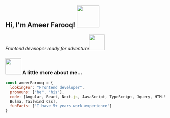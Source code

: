 
<h2> Hi, I'm Ameer Farooq! <img src="https://media.giphy.com/media/26Fxy3Iz1ari8oytO/giphy.gif" width="70"></h2>
<p><em>Frontend developer ready for adventure</em><img src="https://media.giphy.com/media/XGma2iRIHTKkwqRkFl/giphy.gif" width="50"></p>

### <img src="https://media.giphy.com/media/kbVuid1Ak3uEHJUMVO/giphy.gif" width="50"> A little more about me...  

```javascript
const ameerFarooq = {
  lookingFor: "Frontend developer",
  pronouns: ["he", "his"],
  code: [Angular, React, Next.js, JavaScript, TypeScript, Jquery, HTML5, CSS3, Semantic UI, Bootstrap, 
  Bulma, Tailwind Css],
  funFacts: ['I have 5+ years work experience']
}
```
